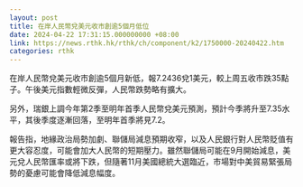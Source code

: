 ```yaml
---
layout: post
title: 在岸人民幣兌美元收市創逾5個月低位
date: 2024-04-22 17:31:15.000000000 +08:00
link: https://news.rthk.hk/rthk/ch/component/k2/1750000-20240422.htm
categories: rthk
---
```


在岸人民幣兌美元收市創逾5個月新低，報7.2436兌1美元，較上周五收市跌35點子。午後美元指數輕微反彈，人民幣跌勢略有擴大。

另外，瑞銀上調今年第2季至明年首季人民幣兌美元預測，預計今季將升至7.35水平，其後季度逐漸回落，至明年首季將見7.2。

報告指，地緣政治局勢加劇、聯儲局減息預期收窄，以及人民銀行對人民幣貶值有更大容忍度，可能會加大人民幣的短期壓力。雖然聯儲局可能在9月開始減息，美元兌人民幣匯率或將下跌，但隨著11月美國總統大選臨近，市場對中美貿易緊張局勢的憂慮可能會降低減息幅度。
